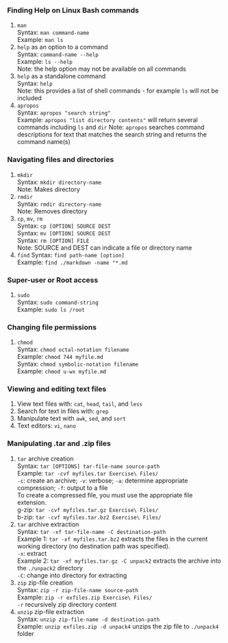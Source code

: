 ### Finding Help on Linux Bash commands
1. `man`    
    Syntax: `man command-name`   
    Example: `man ls`
2. `help` as an option to a command   
    Syntax: `command-name --help`   
    Example: `ls --help`    
    Note: the help option may not be available on all commands
3. `help` as a standalone command   
    Syntax: `help`    
    Note: this provides a list of shell commands - for example `ls` will not be included
4. `apropos`    
    Syntax: `apropos "search string"`   
    Example: `apropos "list directory contents"` will return several commands including `ls` and `dir`
    Note: `apropos` searches command descriptions for text that matches the search string and returns the command name(s)
### Navigating files and directories
1. `mkdir`    
    Syntax: `mkdir directory-name`    
    Note: Makes directory
2. `rmdir`    
    Syntax: `rmdir directory-name`    
    Note: Removes directory
3. `cp`, `mv`, `rm`   
    Syntax: `cp [OPTION] SOURCE DEST`   
    Syntax: `mv [OPTION] SOURCE DEST`   
    Syntax: `rm [OPTION] FILE`   
    Note: SOURCE and DEST can indicate a file or directory name
4. `find`
    Syntax: `find path-name [option]`   
    Example: `find ./markdown -name "*.md`
### Super-user or Root access
1. `sudo`   
    Syntax: `sudo command-string`   
    Example: `sudo ls /root`
### Changing file permissions
1. `chmod`   
    Syntax: `chmod octal-notation filename`   
    Example:  `chmod 744 myfile.md`   
    Syntax: `chmod symbolic-notation filename`   
    Example:  `chmod u-wx myfile.md`   
### Viewing and editing text files
1. View text files with: `cat`, `head`, `tail`, and `less`
2. Search for text in files with: `grep`
3. Manipulate text with `awk`, `sed`, and `sort`
4. Text editors: `vi`, `nano`
### Manipulating .tar and .zip files
1. `tar` archive creation        
    Syntax: `tar [OPTIONS] tar-file-name source-path`       
    Example: `tar -cvf myfiles.tar Exercise\ Files/`        
    `-c`: create an archive; `-v`: verbose; `-a`: determine appropriate compression; `-f`: output to a file     
    To create a compressed file, you must use the appropriate file extension.       
    g-zip: `tar -cvf myfiles.tar.gz Exercise\ Files/`       
    b-zip: `tar -cvf myfiles.tar.bz2 Exercise\ Files/`      
2. `tar` archive extraction     
    Syntax: `tar -xf tar-file-name -C destination-path`        
    Example 1: `tar -xf myfiles.tar.bz2` extracts the files in the current working directory (no destination path was specified).     
    `-x`: extract       
    Example 2: `tar -xf myfiles.tar.gz -C unpack2` extracts the archive into the `./unpack2` directory      
    `-C`: change into directory for extracting      
3. `zip` zip-file creation      
    Syntax: `zip -r zip-file-name source-path`       
    Example: `zip -r exfiles.zip Exercise\ Files/`       
    `-r` recursively zip directory content      
4. `unzip` zip-file extraction        
    Syntax: `unzip zip-file-name -d destination-path`       
    Example: `unzip exfiles.zip -d unpack4` unzips the zip file to `./unpack4` folder        
